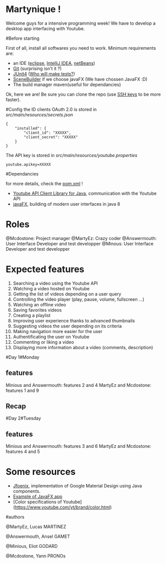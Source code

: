 Martynique !
===================


Welcome guys for a intensive programming week! We have to develop a desktop app interfacing with Youtube.


#Before starting

First of all, install all softwares you need to work. Minimum requirements are:
 - an IDE ([eclipse](https://eclipse.org/downloads/), [IntelliJ IDEA](https://www.jetbrains.com/idea/), [netBeans](https://netbeans.org/downloads/))
 - [Git](https://git-scm.com/downloads) (surprising isn't it ?)
 - [JUnit4](http://junit.org/junit4/) ([Who will make tests?](http://www.commitstrip.com/shop/45-thickbox_default/affiche-tester-c-est-douter.jpg))
 - [SceneBuilder](http://gluonhq.com/labs/scene-builder/) if we choose javaFX (We have chossen JavaFX :D)
 - The build manager maven(useful for dependancies)


Ok, here we are! Be sure you can clone the repo (use [SSH keys](https://help.github.com/articles/generating-an-ssh-key/) to be more faster).

#Config
the ID clients OAuth 2.0 is stored in *src/main/resources/secrets.json*

	{
		"installed": {
			"client_id": "XXXXX",
		    "client_secret": "XXXXX"
		}
	}

The API key is stored in *src/main/resources/youtube.properties*
	
	youtube.apikey=XXXXX

#Dependancies

for more details, check the [pom.xml](https://github.com/TELECOMNancy/pcd-2016-martynique/blob/master/pom.xml) !


- [Youtube API Client Library for Java](https://developers.google.com/api-client-library/java/), communication with the Youtube API
- [javaFX](http://docs.oracle.com/javase/8/javase-clienttechnologies.htm), building of modern user interfaces in java 8


# Roles

@Mcdostone: Project manager
@MartyEz: Crazy coder
@Answermouth: User Interface Developer and test developper
@Minous: User Interface Developer and test developper

# Expected features


1. Searching a video using the Youtube API
2. Watching a video hosted on Youtube
3. Getting the list of videos depending on a user query
4. Controlling the video player (play, pause, volume, fullscreen ...)
5. Watching an offline video
6. Saving favorites videos
7. Creating a playlist
8. Improving user experience thanks to advanced thumbnails
9. Suggesting videos the user depending on its criteria
10. Making navigation more easier for the user
11. Authentificating the user on Youtube
12. Commenting or liking  a video
13. Displaying more information about a video (comments, description)



#Day 1#Monday

features
----

Minious and Answermouth: features 2 and 4
MartyEz and Mcdostone: features 1 and 9


Recap
-----


#Day 2#Tuesday

features
----

Minious and Answermouth: features 3 and 6
MartyEz and Mcdostone: features 4 and 5


# Some resources
 - [Jfoenix](http://www.jfoenix.com/),  implementation of Google Material Design using Java components.
 - [Example of JavaFX app](https://github.com/Mcdostone/sort-my-photos)
 - [Color specifications of Youtube] (https://www.youtube.com/yt/brand/color.html)

#authors

@MartyEz, Lucas MARTINEZ

@Answermouth, Ansel GAMET

@Minious, Eliot GODARD

@Mcdostone, Yann PRONOs

